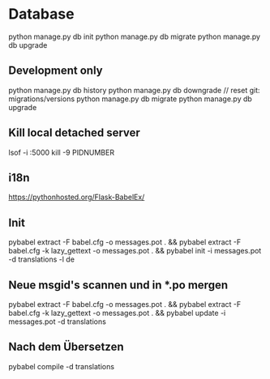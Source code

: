 # Database

python manage.py db init
python manage.py db migrate
python manage.py db upgrade

## Development only

python manage.py db history
python manage.py db downgrade
// reset git: migrations/versions
python manage.py db migrate
python manage.py db upgrade

## Kill local detached server

lsof -i :5000
kill -9 PIDNUMBER

## i18n

<https://pythonhosted.org/Flask-BabelEx/>

## Init

pybabel extract -F babel.cfg -o messages.pot . && pybabel extract -F babel.cfg -k lazy_gettext -o messages.pot . && pybabel init -i messages.pot -d translations -l de

## Neue msgid's scannen und in *.po mergen

pybabel extract -F babel.cfg -o messages.pot . && pybabel extract -F babel.cfg -k lazy_gettext -o messages.pot . && pybabel update -i messages.pot -d translations

## Nach dem Übersetzen

pybabel compile -d translations
